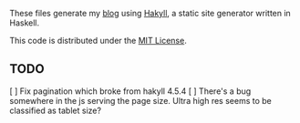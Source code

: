 These files generate my [blog](http://axiomatic.neophilus.net) using [Hakyll](http://jaspervdj.be/hakyll/), a static site generator written in Haskell.

This code is distributed under the [MIT License](http://opensource.org/licenses/MIT).


## TODO

[ ] Fix pagination which broke from hakyll 4.5.4
[ ] There's a bug somewhere in the js serving the page size. Ultra high res seems to be classified as tablet size?

